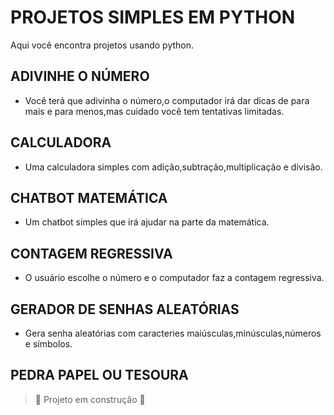 # PROJETOS SIMPLES EM PYTHON
Aqui você encontra projetos usando python.

## ADIVINHE O NÚMERO
- Você terá que adivinha o número,o computador irá dar dicas de para mais e para menos,mas cuidado você tem tentativas limitadas.

## CALCULADORA
- Uma calculadora simples com adição,subtração,multiplicação e divisão.

## CHATBOT MATEMÁTICA
- Um chatbot simples que irá ajudar na parte da matemática.

## CONTAGEM REGRESSIVA
-  O usuário escolhe o número e o computador faz a contagem regressiva.

## GERADOR DE SENHAS ALEATÓRIAS
- Gera senha aleatórias com caracteries maiúsculas,minúsculas,números e símbolos.

## PEDRA PAPEL OU TESOURA
> :construction: Projeto em construção :construction:
